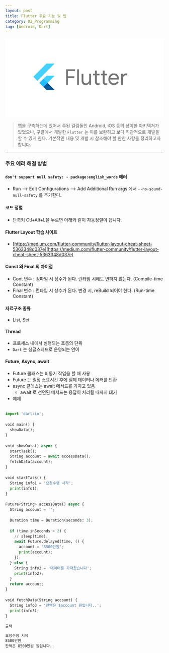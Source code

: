 ```yaml
---
layout: post
title: Flutter 주요 기능 및 팁
category: 02_Programming
tag: [Android, Dart]
---
```




![example](/assets/images/flutter.png)

> 앱을 구축하는데 있어서 주된 걸림돌인 Android, iOS 등의 상이한 아키텍쳐가 있었으나, 구글에서 개발한 `Flutter` 는 이를 보완하고 보다 직관적으로 개발을 할 수 있게 한다. 기본적인 내용 및 개발 시 참조해야 할 만한 사항을 정리하고자 합니다..

---
 
### 주요 에러 해결 방법

#### `don't support null safety: - package:english_words` 에러
- Run --> Edit Configurations --> Add Additional Run args 에서 `--no-sound-null-safety` 를 추가한다.

#### 코드 정렬
- 단축키 Ctl+Alt+L을 누르면 아래와 같이 자동정렬이 됩니다. 

#### Flutter Layout 학습 사이트
- [https://medium.com/flutter-community/flutter-layout-cheat-sheet-5363348d037e](https://medium.com/flutter-community/flutter-layout-cheat-sheet-5363348d037e)

#### Const 와 Final 의 차이점
- Cont 변수 : 컴파일 시 상수가 된다. 런타임 시에도 변하지 않는다. (Compile-time Constant)
- Final 변수 : 런타임 시 상수가 된다. 변경 시, reBuild 되어야 한다. (Run-time Constant)


#### 자료구조 종류

- List, Set

#### Thread
- 프로세스 내에서 실행되는 흐름의 단위
- `Dart` 는 싱글스레드로 운영되는 언어


#### Future, Async, await
- Future 클래스는 비동기 작업을 할 때 사용
- Future 는 일정 소요시간 후에 실제 데이터나 에러를 반환
- async 클래스는 await 메서드를 가지고 있음
  - await 로 선언된 메서드는 응답이 처리될 때까지 대기
- 예제

```python

import 'dart:io';

void main() {
  showData();
}

void showData() async {
  startTask();
  String account = await accessData();
  fetchData(account);
}

void startTask() {
  String info1 = '요청수행 시작';
  print(info1);
}

Future<String> accessData() async {
  String account = '';

  Duration time = Duration(seconds: 3);

  if (time.inSeconds > 2) {
    // sleep(time);
    await Future.delayed(time, () {
      account = '8500만원';
      print(account);
    });
  } else {
    String info2 = '데이터를 가져왔습니다';
    print(info2);
  }
  return account;
}

void fetchData(String account) {
  String info3 = '잔액은 $account 원입니다..';
  print(info3);
}

```

`출력`
```bash
요청수행 시작
8500만원
잔액은 8500만원 원입니다..
```


